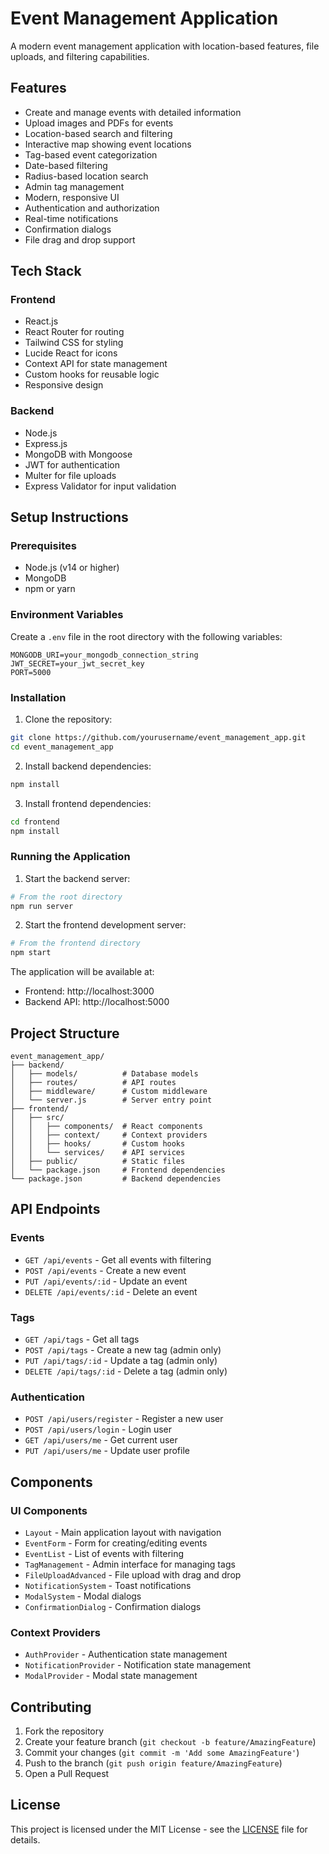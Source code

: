 # Event Management Application

A modern event management application with location-based features, file uploads, and filtering capabilities.

## Features

- Create and manage events with detailed information
- Upload images and PDFs for events
- Location-based search and filtering
- Interactive map showing event locations
- Tag-based event categorization
- Date-based filtering
- Radius-based location search
- Admin tag management
- Modern, responsive UI
- Authentication and authorization
- Real-time notifications
- Confirmation dialogs
- File drag and drop support

## Tech Stack

### Frontend
- React.js
- React Router for routing
- Tailwind CSS for styling
- Lucide React for icons
- Context API for state management
- Custom hooks for reusable logic
- Responsive design

### Backend
- Node.js
- Express.js
- MongoDB with Mongoose
- JWT for authentication
- Multer for file uploads
- Express Validator for input validation

## Setup Instructions

### Prerequisites
- Node.js (v14 or higher)
- MongoDB
- npm or yarn

### Environment Variables

Create a `.env` file in the root directory with the following variables:

```env
MONGODB_URI=your_mongodb_connection_string
JWT_SECRET=your_jwt_secret_key
PORT=5000
```

### Installation

1. Clone the repository:
```bash
git clone https://github.com/yourusername/event_management_app.git
cd event_management_app
```

2. Install backend dependencies:
```bash
npm install
```

3. Install frontend dependencies:
```bash
cd frontend
npm install
```

### Running the Application

1. Start the backend server:
```bash
# From the root directory
npm run server
```

2. Start the frontend development server:
```bash
# From the frontend directory
npm start
```

The application will be available at:
- Frontend: http://localhost:3000
- Backend API: http://localhost:5000

## Project Structure

```
event_management_app/
├── backend/
│   ├── models/          # Database models
│   ├── routes/          # API routes
│   ├── middleware/      # Custom middleware
│   └── server.js        # Server entry point
├── frontend/
│   ├── src/
│   │   ├── components/  # React components
│   │   ├── context/     # Context providers
│   │   ├── hooks/       # Custom hooks
│   │   └── services/    # API services
│   ├── public/          # Static files
│   └── package.json     # Frontend dependencies
└── package.json         # Backend dependencies
```

## API Endpoints

### Events
- `GET /api/events` - Get all events with filtering
- `POST /api/events` - Create a new event
- `PUT /api/events/:id` - Update an event
- `DELETE /api/events/:id` - Delete an event

### Tags
- `GET /api/tags` - Get all tags
- `POST /api/tags` - Create a new tag (admin only)
- `PUT /api/tags/:id` - Update a tag (admin only)
- `DELETE /api/tags/:id` - Delete a tag (admin only)

### Authentication
- `POST /api/users/register` - Register a new user
- `POST /api/users/login` - Login user
- `GET /api/users/me` - Get current user
- `PUT /api/users/me` - Update user profile

## Components

### UI Components
- `Layout` - Main application layout with navigation
- `EventForm` - Form for creating/editing events
- `EventList` - List of events with filtering
- `TagManagement` - Admin interface for managing tags
- `FileUploadAdvanced` - File upload with drag and drop
- `NotificationSystem` - Toast notifications
- `ModalSystem` - Modal dialogs
- `ConfirmationDialog` - Confirmation dialogs

### Context Providers
- `AuthProvider` - Authentication state management
- `NotificationProvider` - Notification state management
- `ModalProvider` - Modal state management

## Contributing

1. Fork the repository
2. Create your feature branch (`git checkout -b feature/AmazingFeature`)
3. Commit your changes (`git commit -m 'Add some AmazingFeature'`)
4. Push to the branch (`git push origin feature/AmazingFeature`)
5. Open a Pull Request

## License

This project is licensed under the MIT License - see the [LICENSE](LICENSE) file for details.